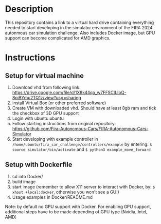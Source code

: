 # Description

This repository contains a link to a virtual hard drive containing everything
needed to start developing in the simulator environment of the FIRA 2024 autonmous car simulation challenge. Also includes Docker image, but GPU support can become complicated for AMD graphics. 

# Instructions
## Setup for virtual machine
1. Download vhd from following link: https://drive.google.com/file/d/1X8k44qa_w7FFSCILIbQ-8piBYmu2TQ1z/view?usp=sharing
2. Install Virtual Box (or other preferred software)
3. Create VM with downloaded vhd. Should have at least 8gb ram and tick the checkbox of 3D GPU support
4. Login with ubuntu:ubuntu
5. Follow starting instructions from original repository: https://github.com/Fira-Autonomous-Cars/FIRA-Autonomous-Cars-Simulator
6. Start developing with example controller in `/home/ubuntu/fira_car_challenge/controllers/example` by entering:
`$ source simulator/bin/activate` and `$ python3 example_move_forward`
## Setup with Dockerfile
1. cd into Docker/
2. build image
3. start image (remember to allow X11 server to interact with Docker, by: `$ xhost +local:docker`, otherwise you won't see a GUI)
4. Usage examples in Docker/README.md

Note: by default no GPU support with Docker. For enabling GPU support, additional steps have to be made depending of GPU type (Nvidia, Intel, AMD)

